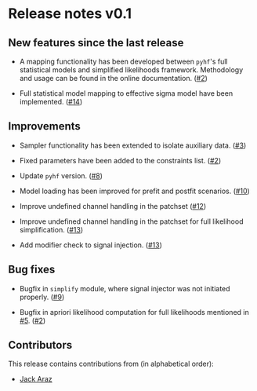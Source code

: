 # Release notes v0.1

## New features since the last release

* A mapping functionality has been developed between ``pyhf``'s full
  statistical models and simplified likelihoods framework. Methodology
  and usage can be found in the online documentation.
  ([#2](https://github.com/SpeysideHEP/spey-pyhf/pull/2))

* Full statistical model mapping to effective sigma model have been implemented.
  ([#14](https://github.com/SpeysideHEP/spey-pyhf/pull/14))

## Improvements

* Sampler functionality has been extended to isolate auxiliary data.
  ([#3](https://github.com/SpeysideHEP/spey-pyhf/pull/3))

* Fixed parameters have been added to the constraints list.
  ([#2](https://github.com/SpeysideHEP/spey-pyhf/pull/2))

* Update `pyhf` version.
  ([#8](https://github.com/SpeysideHEP/spey-pyhf/pull/8))

* Model loading has been improved for prefit and postfit scenarios.
  ([#10](https://github.com/SpeysideHEP/spey-pyhf/pull/10))

* Improve undefined channel handling in the patchset
  ([#12](https://github.com/SpeysideHEP/spey-pyhf/pull/12))

* Improve undefined channel handling in the patchset for full likelihood simplification.
  ([#13](https://github.com/SpeysideHEP/spey-pyhf/pull/13))

* Add modifier check to signal injection.
  ([#13](https://github.com/SpeysideHEP/spey-pyhf/pull/13))

## Bug fixes

* Bugfix in `simplify` module, where signal injector was not initiated properly.
 ([#9](https://github.com/SpeysideHEP/spey-pyhf/pull/9))

* Bugfix in apriori likelihood computation for full likelihoods mentioned in
  [#5](https://github.com/SpeysideHEP/spey-pyhf/issues/5).
  ([#2](https://github.com/SpeysideHEP/spey-pyhf/pull/2))

## Contributors

This release contains contributions from (in alphabetical order):

* [Jack Araz](https://github.com/jackaraz)
